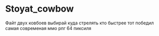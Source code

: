 # Stoyat_cowbow
Файт двух ковбоев выбирай куда стрелять кто быстрее тот победил самая современая ммо рпг 64 пиксиля
